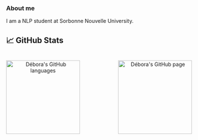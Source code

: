 ### About me
I am a NLP student at Sorbonne Nouvelle University. 

<!--
**deboraptor/deboraptor** is a ✨ _special_ ✨ repository because its `README.md` (this file) appears on your GitHub profile.

Here are some ideas to get you started:

- 🔭 I’m currently working on ...
- 🌱 I’m currently learning ...
- 👯 I’m looking to collaborate on ...
- 🤔 I’m looking for help with ...
- 💬 Ask me about ...
- 📫 How to reach me: ...
- 😄 Pronouns: ...
- ⚡ Fun fact: ...
-->

## 📈 GitHub Stats
</br>
<div align="center"> 
   <a href="https://github.com/deboraptor" >
     <img align="left" src="https://github-readme-stats.vercel.app/api/top-langs/?username=deboraptor&langs_count=4&theme=onedark"" alt="Débora's GitHub languages" height="200"/>
   </a>
   
   <a href="https://github.com/deboraptor">
       <img align="right" src="https://github-readme-stats.vercel.app/api/?username=deboraptor&theme=onedark&show_icons=true" alt="Débora's GitHub page" height="200"/>
   </a>
</div>
